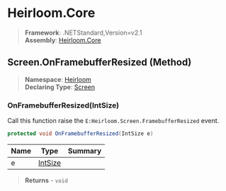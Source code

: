# Heirloom.Core

> **Framework**: .NETStandard,Version=v2.1  
> **Assembly**: [Heirloom.Core][0]

## Screen.OnFramebufferResized (Method)

> **Namespace**: [Heirloom][0]  
> **Declaring Type**: [Screen][1]

### OnFramebufferResized(IntSize)

Call this function raise the `E:Heirloom.Screen.FramebufferResized` event.

```cs
protected void OnFramebufferResized(IntSize e)
```

| Name | Type         | Summary |
|------|--------------|---------|
| e    | [IntSize][2] |         |

> **Returns** - `void`

[0]: ../../../Heirloom.Core.md
[1]: ../Screen.md
[2]: ../IntSize.md
